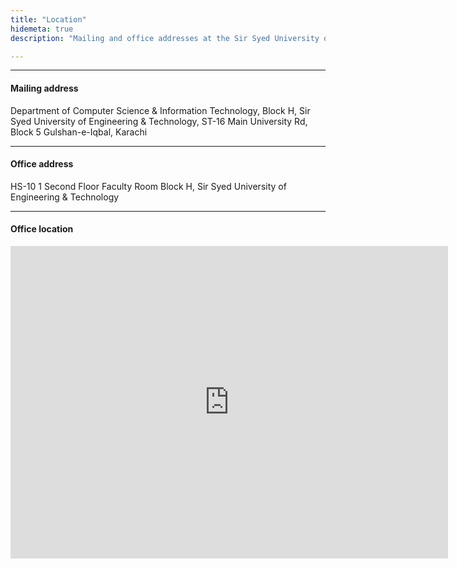 ```yaml
---
title: "Location"
hidemeta: true
description: "Mailing and office addresses at the Sir Syed University of Engineering & Technology."

---
```


---

#### Mailing address

Department of Computer Science & Information Technology,
Block H,
Sir Syed University of Engineering & Technology,
ST-16 Main University Rd, Block 5 Gulshan-e-Iqbal, Karachi

---

#### Office address

HS-10 1 Second Floor Faculty Room
Block H,
Sir Syed University of Engineering & Technology

---

#### Office location
<iframe src="https://www.google.com/maps/embed?pb=!1m18!1m12!1m3!1d3618.4793119179!2d67.09090287401399!3d24.915736443045986!2m3!1f0!2f0!3f0!3m2!1i1024!2i768!4f13.1!3m3!1m2!1s0x3eb33f32a0f2c3f3%3A0x4fc0a6fd386117f0!2sSir%20Syed%20University%20of%20Engineering%20and%20Technology!5e0!3m2!1sen!2s!4v1759827828459!5m2!1sen!2s" width="700" height="500" style="border:0;" allowfullscreen="" loading="lazy"</iframe>

